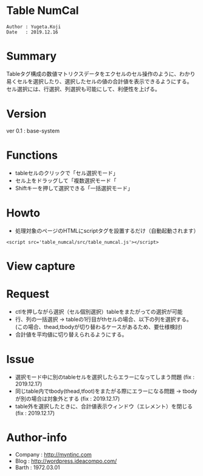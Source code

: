 Table NumCal
==
```
Author : Yugeta.Koji
Date   : 2019.12.16
```

# Summary
Tableタグ構成の数値マトリクスデータをエクセルのセル操作のように、わかり易くセルを選択したり、選択したセルの値の合計値を表示できるようにする。
セル選択には、行選択、列選択も可能にして、利便性を上げる。

# Version
ver 0.1 : base-system

# Functions
- tableセルのクリックで「セル選択モード」
- セル上をドラッグして「複数選択モード「
- Shiftキーを押して選択できる「一括選択モード」

# Howto
- 処理対象のページのHTMLにscriptタグを設置するだけ（自動起動されます）
```
<script src='table_numcal/src/table_numcal.js'></script>
```

# View capture


# Request
- ctlを押しながら選択（セル個別選択）tableをまたがっての選択が可能
- 行、列の一括選択 -> tableの1行目がthセルの場合、以下の列を選択する。(この場合、thead,tbodyが切り替わるケースがあるため、要仕様検討)
- 合計値を平均値に切り替えられるようにする。

# Issue
- 選択モード中に別のtableセルを選択したらエラーになってしまう問題 (fix : 2019.12.17)
- 同じtable内でtbody(thead,tfoot)をまたがる際にエラーになる問題 -> tbodyが別の場合は対象外とする (fix : 2019.12.17)
- table外を選択したときに、合計値表示ウィンドウ（エレメント）を閉じる (fix : 2019.12.17)

# Author-info
- Company : http://myntinc.com
- Blog    : http://wordpress.ideacompo.com/
- Barth   : 1972.03.01
